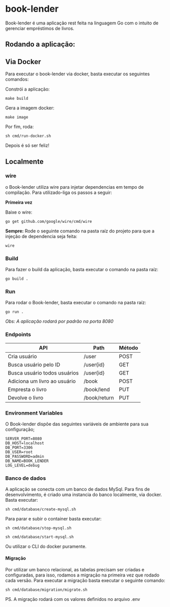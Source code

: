 # book-lender

Book-lender é uma aplicação rest feita na linguagem Go com o intuito de gerenciar empréstimos de livros.

## Rodando a aplicação:
## Via Docker
Para executar o book-lender via docker, basta executar os seguintes comandos:

Constrói a aplicação:
```
make build
```
Gera a imagem docker:
```
make image
```
Por fim, roda:
```
sh cmd/run-docker.sh
```
Depois é só ser feliz!
## Localmente
### wire
o Book-lender utiliza wire para injetar dependencias em tempo de compilação. Para utilizado-liga os passos a seguir:

**Primeira vez**

Baixe o wire:

```
go get github.com/google/wire/cmd/wire
```

**Sempre:**
Rode o seguinte comando na pasta raíz do projeto para que a injeção de dependencia seja feita:
```
wire
```

### Build
Para fazer o build da aplicação, basta executar o comando na pasta raíz:
```
go build .
```

### Run
Para rodar o Book-lender, basta executar o comando na pasta raíz:
```
go run .
```
*Obs: A aplicação rodará por padrão na porta 8080*

### Endpoints


| API                         | Path                             | Método  | 
| --------------------------  | -------------------------------- | ------- | 
| Cria usuário                | /user                            | POST    |
| Busca usuário pelo ID       | /user{id}                        | GET     | 
| Busca usuário todos usuários| /user{id}                        | GET     |
| Adiciona um livro ao usuário| /book                            | POST    |
| Empresta o livro            | /book/lend                       | PUT     |
| Devolve o livro             | /book/return                     | PUT     |

### Environment Variables
O Book-lender dispõe das seguintes variáveis de ambiente para sua configuração;

```SERVER_PORT=8080```\
```DB_HOST=localhost```\
```DB_PORT=3306```\
```DB_USER=root```\
```DB_PASSWORD=admin```\
```DB_NAME=BOOK_LENDER```\
```LOG_LEVEL=debug```


### Banco de dados
A aplicação se conecta com um banco de dados MySql. Para fins de desenvolvimento, é criado uma instancia do banco localmente, via docker. Basta executar:
```shell
sh cmd/database/create-mysql.sh
```
Para parar e subir o container basta executar:
```shell
sh cmd/database/stop-mysql.sh
```
```shell
sh cmd/database/start-mysql.sh
```
Ou utilizar o CLI do docker puramente.

#### Migração
Por utilizar um banco relacional, as tabelas precisam ser criadas e configuradas, para isso, rodamos a migração na primeira vez que rodado cada versão.
Para executar a migração basta executar o seguinte comando:
```shell
sh cmd/database/migration/migrate.sh
```
PS. A migração rodará com os valores definidos no arquivo .env